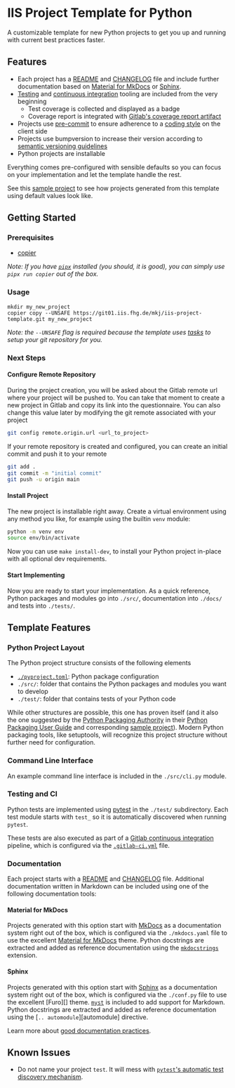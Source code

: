 # IIS Project Template for Python

A customizable template for new Python projects to get you up and running with current best practices faster.

## Features

* Each project has a [README][] and [CHANGELOG][] file and include further documentation based on [Material for MkDocs][] or [Sphinx][].
* [Testing][] and [continuous integration][ci] tooling are included from the very beginning
  * Test coverage is collected and displayed as a badge
  * Coverage report is integrated with [Gitlab's coverage report artifact][gitlab coverage report]
* Projects use [pre-commit][] to ensure adherence to a [coding style][] on the client side
* Projects use bumpversion to increase their version according to [semantic versioning guidelines][semver]
* Python projects are installable

Everything comes pre-configured with sensible defaults so you can focus on your implementation and let the template handle the rest.

See this [sample project](https://git01.iis.fhg.de/mkj/sample-project) to see how projects generated from this template using default values look like.

## Getting Started

### Prerequisites

* [copier](https://github.com/copier-org/copier)

*Note: If you have [`pipx`][pipx] installed (you should, it is good), you can simply use `pipx run copier` out of the box.*

### Usage

```console
mkdir my_new_project
copier copy --UNSAFE https://git01.iis.fhg.de/mkj/iis-project-template.git my_new_project
```

*Note: the `--UNSAFE` flag is required because the template uses [tasks][] to setup your git repository for you.*

[tasks]: https://git01.iis.fhg.de/mkj/iis-project-template/-/blob/main/copier.yaml#L32

### Next Steps

#### Configure Remote Repository

During the project creation, you will be asked about the Gitlab remote url where your project will be pushed to. You can take that moment to create a new project in Gitlab and copy its link into the questionnaire. You can also change this value later by modifying the git remote associated with your project

```sh
git config remote.origin.url <url_to_project>
```

If your remote repository is created and configured, you can create an initial commit and push it to your remote

```sh
git add .
git commit -m "initial commit"
git push -u origin main
```

#### Install Project

The new project is installable right away. Create a virtual environment using any method you like, for example using the builtin `venv` module:

```sh
python -m venv env
source env/bin/activate
```

Now you can use `make install-dev`, to install your Python project in-place with all optional dev requirements.

#### Start Implementing

Now you are ready to start your implementation. As a quick reference, Python packages and modules go into `./src/`, documentation into `./docs/` and tests into `./tests/`.

## Template Features

### Python Project Layout

The Python project structure consists of the following elements

* [`./pyproject.toml`][pyproject.toml]: Python package configuration
* `./src/`: folder that contains the Python packages and modules you want to develop
* `./test/`: folder that contains tests of your Python code

While other structures are possible, this one has proven itself (and it also the one suggested by the [Python Packaging Authority][pypa] in their [Python Packaging User Guide][] and corresponding [sample project][pypa sample project]). Modern Python packaging tools, like setuptools, will recognize this project structure without further need for configuration.

### Command Line Interface

An example command line interface is included in the `./src/cli.py` module.

### Testing and CI

Python tests are implemented using [pytest][] in the `./test/` subdirectory. Each test module starts with `test_` so it is automatically discovered when running `pytest`.

These tests are also executed as part of a [Gitlab continuous integration][gitlab ci] pipeline, which is configured via the [`.gitlab-ci.yml`][.gitlab-ci.yml] file.

### Documentation

Each project starts with a [README][] and [CHANGELOG][] file. Additional documentation written in Markdown can be included using one of the following documentation tools:

#### Material for MkDocs

Projects generated with this option start with [MkDocs][] as a documentation system right out of the box, which is configured via the `./mkdocs.yaml` file to use the excellent [Material for MkDocs][] theme. Python docstrings are extracted and added as reference documentation using the [`mkdocstrings`][mkdocstrings] extension.

#### Sphinx

Projects generated with this option start with [Sphinx][] as a documentation system right out of the box, which is configured via the `./conf.py` file to use the excellent [Furo][] theme. [`myst`][myst] is included to add support for Markdown. Python docstrings are extracted and added as reference documentation using the [`.. automodule`][automodule] directive.

Learn more about [good documentation practices][documentation].

## Known Issues

* Do not name your project `test`. It will mess with [`pytest`'s automatic test discovery mechanism](https://docs.pytest.org/explanation/goodpractices.html#conventions-for-python-test-discovery).


[pre-commit]: https://pre-commit.com/
[semver]: https://semver.org/
[mkdocs]: https://www.mkdocs.org/
[material for mkdocs]: https://squidfunk.github.io/mkdocs-material/
[mkdocstrings]: https://mkdocstrings.github.io/
[pytest]: https://pytest.org/
[gitlab ci]: https://docs.gitlab.com/ee/ci/
[.gitlab-ci.yml]: https://docs.gitlab.com/ee/ci/yaml/gitlab_ci_yaml.html
[gitlab coverage report]: https://docs.gitlab.com/ee/ci/yaml/artifacts_reports.html#artifactsreportscoverage_report
[mypy]: https://mypy.readthedocs.io/
[pipx]: https://pypa.github.io/pipx/
[sphinx]: https://www.sphinx-doc.org
[myst]: https://myst-parser.readthedocs.io/

[readme]: https://intern.iis.fhg.de/x/I5DPFQ
[changelog]: https://intern.iis.fhg.de/x/7jCzFQ
[testing]: https://intern.iis.fhg.de/x/DS9SFw
[ci]: https://intern.iis.fhg.de/x/DK6qG
[coding style]: https://intern.iis.fhg.de/x/ig6QFg
[documentation]: https://intern.iis.fhg.de/x/YoplGQ

[pyproject.toml]: https://pip.pypa.io/en/stable/reference/build-system/pyproject-toml/
[pypa]: https://www.pypa.io/en/latest/
[pypa sample project]: https://github.com/pypa/sampleproject
[Python Packaging User Guide]: https://packaging.python.org/en/latest/tutorials/packaging-projects/
